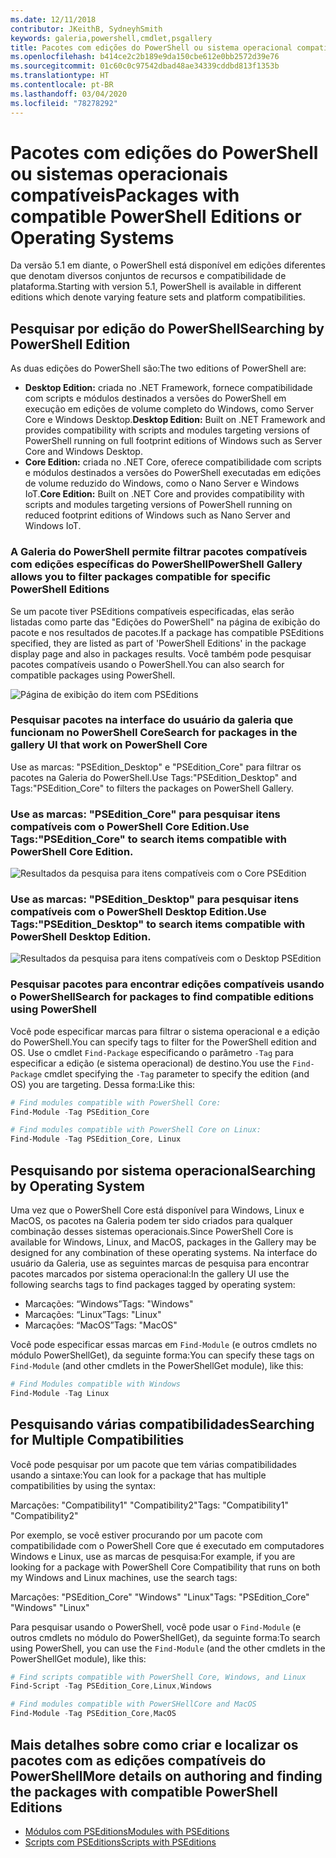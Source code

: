 ```yaml
---
ms.date: 12/11/2018
contributor: JKeithB, SydneyhSmith
keywords: galeria,powershell,cmdlet,psgallery
title: Pacotes com edições do PowerShell ou sistema operacional compatível
ms.openlocfilehash: b414ce2c2b189e9da150cbe612e0bb2572d39e76
ms.sourcegitcommit: 01c60c0c97542dbad48ae34339cddbd813f1353b
ms.translationtype: HT
ms.contentlocale: pt-BR
ms.lasthandoff: 03/04/2020
ms.locfileid: "78278292"
---
```

# <a name="packages-with-compatible-powershell-editions-or-operating-systems"></a><span data-ttu-id="a66f1-103">Pacotes com edições do PowerShell ou sistemas operacionais compatíveis</span><span class="sxs-lookup"><span data-stu-id="a66f1-103">Packages with compatible PowerShell Editions or Operating Systems</span></span>

<span data-ttu-id="a66f1-104">Da versão 5.1 em diante, o PowerShell está disponível em edições diferentes que denotam diversos conjuntos de recursos e compatibilidade de plataforma.</span><span class="sxs-lookup"><span data-stu-id="a66f1-104">Starting with version 5.1, PowerShell is available in different editions which denote varying feature sets and platform compatibilities.</span></span>

## <a name="searching-by-powershell-edition"></a><span data-ttu-id="a66f1-105">Pesquisar por edição do PowerShell</span><span class="sxs-lookup"><span data-stu-id="a66f1-105">Searching by PowerShell Edition</span></span>

<span data-ttu-id="a66f1-106">As duas edições do PowerShell são:</span><span class="sxs-lookup"><span data-stu-id="a66f1-106">The two editions of PowerShell are:</span></span>
- <span data-ttu-id="a66f1-107">**Desktop Edition:** criada no .NET Framework, fornece compatibilidade com scripts e módulos destinados a versões do PowerShell em execução em edições de volume completo do Windows, como Server Core e Windows Desktop.</span><span class="sxs-lookup"><span data-stu-id="a66f1-107">**Desktop Edition:** Built on .NET Framework and provides compatibility with scripts and modules targeting versions of PowerShell running on full footprint editions of Windows such as Server Core and Windows Desktop.</span></span>
- <span data-ttu-id="a66f1-108">**Core Edition:** criada no .NET Core, oferece compatibilidade com scripts e módulos destinados a versões do PowerShell executadas em edições de volume reduzido do Windows, como o Nano Server e Windows IoT.</span><span class="sxs-lookup"><span data-stu-id="a66f1-108">**Core Edition:** Built on .NET Core and provides compatibility with scripts and modules targeting versions of PowerShell running on reduced footprint editions of Windows such as Nano Server and Windows IoT.</span></span>

### <a name="powershell-gallery-allows-you-to-filter-packages-compatible-for-specific-powershell-editions"></a><span data-ttu-id="a66f1-109">A Galeria do PowerShell permite filtrar pacotes compatíveis com edições específicas do PowerShell</span><span class="sxs-lookup"><span data-stu-id="a66f1-109">PowerShell Gallery allows you to filter packages compatible for specific PowerShell Editions</span></span>

<span data-ttu-id="a66f1-110">Se um pacote tiver PSEditions compatíveis especificadas, elas serão listadas como parte das "Edições do PowerShell" na página de exibição do pacote e nos resultados de pacotes.</span><span class="sxs-lookup"><span data-stu-id="a66f1-110">If a package has compatible PSEditions specified, they are listed as part of 'PowerShell Editions' in the package display page and also in packages results.</span></span>
<span data-ttu-id="a66f1-111">Você também pode pesquisar pacotes compatíveis usando o PowerShell.</span><span class="sxs-lookup"><span data-stu-id="a66f1-111">You can also search for compatible packages using PowerShell.</span></span>

![Página de exibição do item com PSEditions](media/searching-by-compatibility/packagedisplaypagewithpseditions.PNG)

### <a name="search-for-packages-in-the-gallery-ui-that-work-on-powershell-core"></a><span data-ttu-id="a66f1-113">Pesquisar pacotes na interface do usuário da galeria que funcionam no PowerShell Core</span><span class="sxs-lookup"><span data-stu-id="a66f1-113">Search for packages in the gallery UI that work on PowerShell Core</span></span>

<span data-ttu-id="a66f1-114">Use as marcas: "PSEdition_Desktop" e "PSEdition_Core" para filtrar os pacotes na Galeria do PowerShell.</span><span class="sxs-lookup"><span data-stu-id="a66f1-114">Use Tags:"PSEdition_Desktop" and Tags:"PSEdition_Core" to filters the packages on PowerShell Gallery.</span></span>

### <a name="use-tagspsedition_core-to-search-items-compatible-with-powershell-core-edition"></a><span data-ttu-id="a66f1-115">Use as marcas: "PSEdition_Core" para pesquisar itens compatíveis com o PowerShell Core Edition.</span><span class="sxs-lookup"><span data-stu-id="a66f1-115">Use Tags:"PSEdition_Core" to search items compatible with PowerShell Core Edition.</span></span>

![Resultados da pesquisa para itens compatíveis com o Core PSEdition](media/searching-by-compatibility/searchresultswithpseditions.PNG)

### <a name="use-tagspsedition_desktop-to-search-items-compatible-with-powershell-desktop-edition"></a><span data-ttu-id="a66f1-117">Use as marcas: "PSEdition_Desktop" para pesquisar itens compatíveis com o PowerShell Desktop Edition.</span><span class="sxs-lookup"><span data-stu-id="a66f1-117">Use Tags:"PSEdition_Desktop" to search items compatible with PowerShell Desktop Edition.</span></span>

![Resultados da pesquisa para itens compatíveis com o Desktop PSEdition](media/searching-by-compatibility/searchresultswithpseditionsdesktop.PNG)

### <a name="search-for-packages-to-find-compatible-editions-using-powershell"></a><span data-ttu-id="a66f1-119">Pesquisar pacotes para encontrar edições compatíveis usando o PowerShell</span><span class="sxs-lookup"><span data-stu-id="a66f1-119">Search for packages to find compatible editions using PowerShell</span></span>
<span data-ttu-id="a66f1-120">Você pode especificar marcas para filtrar o sistema operacional e a edição do PowerShell.</span><span class="sxs-lookup"><span data-stu-id="a66f1-120">You can specify tags to filter for the PowerShell edition and OS.</span></span>
<span data-ttu-id="a66f1-121">Use o cmdlet `Find-Package` especificando o parâmetro `-Tag` para especificar a edição (e sistema operacional) de destino.</span><span class="sxs-lookup"><span data-stu-id="a66f1-121">You use the `Find-Package` cmdlet specifying the `-Tag` parameter to specify the edition (and OS) you are targeting.</span></span>
<span data-ttu-id="a66f1-122">Dessa forma:</span><span class="sxs-lookup"><span data-stu-id="a66f1-122">Like this:</span></span>

```powershell
# Find modules compatible with PowerShell Core:
Find-Module -Tag PSEdition_Core

# Find modules compatible with PowerShell Core on Linux:
Find-Module -Tag PSEdition_Core, Linux
```

## <a name="searching-by-operating-system"></a><span data-ttu-id="a66f1-123">Pesquisando por sistema operacional</span><span class="sxs-lookup"><span data-stu-id="a66f1-123">Searching by Operating System</span></span>

<span data-ttu-id="a66f1-124">Uma vez que o PowerShell Core está disponível para Windows, Linux e MacOS, os pacotes na Galeria podem ter sido criados para qualquer combinação desses sistemas operacionais.</span><span class="sxs-lookup"><span data-stu-id="a66f1-124">Since PowerShell Core is available for Windows, Linux, and MacOS, packages in the Gallery may be designed for any combination of these operating systems.</span></span> <span data-ttu-id="a66f1-125">Na interface do usuário da Galeria, use as seguintes marcas de pesquisa para encontrar pacotes marcados por sistema operacional:</span><span class="sxs-lookup"><span data-stu-id="a66f1-125">In the gallery UI use the following searchs tags to find packages tagged by operating system:</span></span>

- <span data-ttu-id="a66f1-126">Marcações: “Windows”</span><span class="sxs-lookup"><span data-stu-id="a66f1-126">Tags: "Windows"</span></span>
- <span data-ttu-id="a66f1-127">Marcações: “Linux”</span><span class="sxs-lookup"><span data-stu-id="a66f1-127">Tags: "Linux"</span></span>
- <span data-ttu-id="a66f1-128">Marcações: “MacOS”</span><span class="sxs-lookup"><span data-stu-id="a66f1-128">Tags: "MacOS"</span></span>

<span data-ttu-id="a66f1-129">Você pode especificar essas marcas em `Find-Module` (e outros cmdlets no módulo PowerShellGet), da seguinte forma:</span><span class="sxs-lookup"><span data-stu-id="a66f1-129">You can specify these tags on `Find-Module` (and other cmdlets in the PowerShellGet module), like this:</span></span>

```powershell
# Find Modules compatible with Windows
Find-Module -Tag Linux
```

## <a name="searching-for-multiple-compatibilities"></a><span data-ttu-id="a66f1-130">Pesquisando várias compatibilidades</span><span class="sxs-lookup"><span data-stu-id="a66f1-130">Searching for Multiple Compatibilities</span></span>

<span data-ttu-id="a66f1-131">Você pode pesquisar por um pacote que tem várias compatibilidades usando a sintaxe:</span><span class="sxs-lookup"><span data-stu-id="a66f1-131">You can look for a package that has multiple compatibilities by using the syntax:</span></span>

<span data-ttu-id="a66f1-132">Marcações: "Compatibility1" "Compatibility2"</span><span class="sxs-lookup"><span data-stu-id="a66f1-132">Tags: "Compatibility1" "Compatibility2"</span></span>

<span data-ttu-id="a66f1-133">Por exemplo, se você estiver procurando por um pacote com compatibilidade com o PowerShell Core que é executado em computadores Windows e Linux, use as marcas de pesquisa:</span><span class="sxs-lookup"><span data-stu-id="a66f1-133">For example, if you are looking for a package with PowerShell Core Compatibility that runs on both my Windows and Linux machines, use the search tags:</span></span>

<span data-ttu-id="a66f1-134">Marcações: "PSEdition_Core" "Windows" "Linux"</span><span class="sxs-lookup"><span data-stu-id="a66f1-134">Tags: "PSEdition_Core" "Windows" "Linux"</span></span>

<span data-ttu-id="a66f1-135">Para pesquisar usando o PowerShell, você pode usar o `Find-Module` (e outros cmdlets no módulo do PowerShellGet), da seguinte forma:</span><span class="sxs-lookup"><span data-stu-id="a66f1-135">To search using PowerShell, you can use the `Find-Module` (and the other cmdlets in the PowerShellGet module), like this:</span></span>

```powershell
# Find scripts compatible with PowerShell Core, Windows, and Linux
Find-Script -Tag PSEdition_Core,Linux,Windows

# Find modules compatible with PowerSHellCore and MacOS
Find-Module -Tag PSEdition_Core,MacOS
```

## <a name="more-details-on-authoring-and-finding-the-packages-with-compatible-powershell-editions"></a><span data-ttu-id="a66f1-136">Mais detalhes sobre como criar e localizar os pacotes com as edições compatíveis do PowerShell</span><span class="sxs-lookup"><span data-stu-id="a66f1-136">More details on authoring and finding the packages with compatible PowerShell Editions</span></span>

- [<span data-ttu-id="a66f1-137">Módulos com PSEditions</span><span class="sxs-lookup"><span data-stu-id="a66f1-137">Modules with PSEditions</span></span>](../../concepts/module-psedition-support.md)
- [<span data-ttu-id="a66f1-138">Scripts com PSEditions</span><span class="sxs-lookup"><span data-stu-id="a66f1-138">Scripts with PSEditions</span></span>](../../concepts/script-psedition-support.md)
